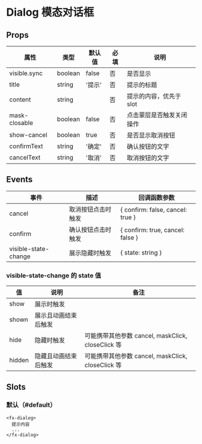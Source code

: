# Dialog 模态对话框

## Props

| 属性          | 类型    | 默认值 | 必填 | 说明                     |
| ------------- | ------- | ------ | ---- | ------------------------ |
| visible.sync  | boolean | false  | 否   | 是否显示                 |
| title         | string  | '提示' | 否   | 提示的标题               |
| content       | string  |        | 否   | 提示的内容，优先于 slot  |
| mask-closable | boolean | false  | 否   | 点击蒙层是否触发关闭操作 |
| show-cancel   | boolean | true   | 否   | 是否显示取消按钮         |
| confirmText   | string  | '确定' | 否   | 确认按钮的文字           |
| cancelText    | string  | '取消' | 否   | 取消按钮的文字           |

## Events

| 事件                 | 描述               | 回调函数参数                     |
| -------------------- | ------------------ | -------------------------------- |
| cancel               | 取消按钮点击时触发 | { confirm: false, cancel: true } |
| confirm              | 确认按钮点击时触发 | { confirm: true, cancel: false } |
| visible-state-change | 展示隐藏时触发     | { state: string }                |

### visible-state-change 的 state 值

| 值     | 说明                 | 备注                                              |
| ------ | -------------------- | ------------------------------------------------- |
| show   | 展示时触发           |                                                   |
| shown  | 展示且动画结束后触发 |                                                   |
| hide   | 隐藏时触发           | 可能携带其他参数 cancel, maskClick, closeClick 等 |
| hidden | 隐藏且动画结束后触发 | 可能携带其他参数 cancel, maskClick, closeClick 等 |

## Slots

### 默认（#default）

```
<fx-dialog>
  提示内容
  ...
</fx-dialog>
```
